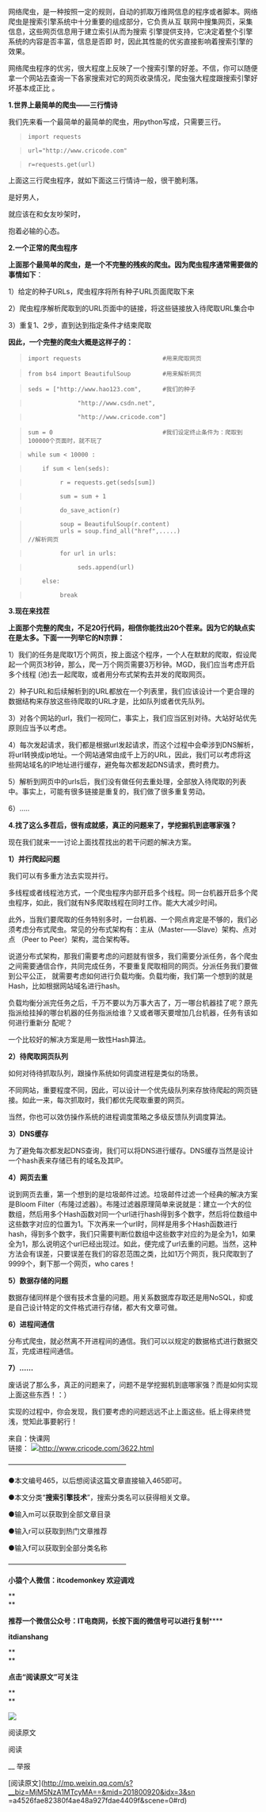 网络爬虫，是一种按照一定的规则，自动的抓取万维网信息的程序或者脚本。网络爬虫是搜索引擎系统中十分重要的组成部分，它负责从互
联网中搜集网页，采集信息，这些网页信息用于建立索引从而为搜索 引擎提供支持，它决定着整个引擎系统的内容是否丰富，信息是否即
时，因此其性能的优劣直接影响着搜索引擎的效果。

  

网络爬虫程序的优劣，很大程度上反映了一个搜索引擎的好差。不信，你可以随便拿一个网站去查询一下各家搜索对它的网页收录情况，爬虫强大程度跟搜索引擎好坏基本成正比
。

  

**1.世界上最简单的爬虫——三行情诗**

  

我们先来看一个最简单的最简单的爬虫，用python写成，只需要三行。

>

>     import requests

>     url="http://www.cricode.com"

>     r=requests.get(url)

上面这三行爬虫程序，就如下面这三行情诗一般，很干脆利落。

  

是好男人，

就应该在和女友吵架时，

抱着必输的心态。

  

**2.一个正常的爬虫程序**

  

**上面那个最简单的爬虫，是一个不完整的残疾的爬虫。因为爬虫程序通常需要做的事情如下**：

  

1）给定的种子URLs，爬虫程序将所有种子URL页面爬取下来

2）爬虫程序解析爬取到的URL页面中的链接，将这些链接放入待爬取URL集合中

3）重复1、2步，直到达到指定条件才结束爬取

  

**因此，一个完整的爬虫大概是这样子的：**

>

>     import requests                       #用来爬取网页

>     from bs4 import BeautifulSoup         #用来解析网页

>     seds = ["http://www.hao123.com",      #我们的种子

>                   "http://www.csdn.net",

>                   "http://www.cricode.com"]

>     sum = 0                               #我们设定终止条件为：爬取到100000个页面时，就不玩了

>  
>     while sum < 10000 :

>         if sum < len(seds):

>              r = requests.get(seds[sum])

>              sum = sum + 1

>              do_save_action(r)

>              soup = BeautifulSoup(r.content)  
>              urls = soup.find_all("href",.....)                     //解析网页

>              for url in urls:

>                   seds.append(url)

>  
>         else:

>              break

**3.现在来找茬**

  

**上面那个完整的爬虫，不足20行代码，相信你能找出20个茬来。因为它的缺点实在是太多。下面一一列举它的N宗罪：**

  

1）我们的任务是爬取1万个网页，按上面这个程序，一个人在默默的爬取，假设爬起一个网页3秒钟，那么，爬一万个网页需要3万秒钟。MGD，我们应当考虑开启多个线程
(池)去一起爬取，或者用分布式架构去并发的爬取网页。

  

2）种子URL和后续解析到的URL都放在一个列表里，我们应该设计一个更合理的数据结构来存放这些待爬取的URL才是，比如队列或者优先队列。

  

3）对各个网站的url，我们一视同仁，事实上，我们应当区别对待。大站好站优先原则应当予以考虑。

  

4）每次发起请求，我们都是根据url发起请求，而这个过程中会牵涉到DNS解析，将url转换成ip地址。一个网站通常由成千上万的URL，因此，我们可以考虑将这
些网站域名的IP地址进行缓存，避免每次都发起DNS请求，费时费力。

  

5）解析到网页中的urls后，我们没有做任何去重处理，全部放入待爬取的列表中。事实上，可能有很多链接是重复的，我们做了很多重复劳动。

  

6）…..

  

**4.找了这么多茬后，很有成就感，真正的问题来了，学挖掘机到底哪家强？**

  

现在我们就来一一讨论上面找茬找出的若干问题的解决方案。

  

**1）并行爬起问题**

  

我们可以有多重方法去实现并行。

  

多线程或者线程池方式，一个爬虫程序内部开启多个线程。同一台机器开启多个爬虫程序，如此，我们就有N多爬取线程在同时工作。能大大减少时间。

  

此外，当我们要爬取的任务特别多时，一台机器、一个网点肯定是不够的，我们必须考虑分布式爬虫。常见的分布式架构有：主从（Master——Slave）架构、点对点
（Peer to Peer）架构，混合架构等。

  

说道分布式架构，那我们需要考虑的问题就有很多，我们需要分派任务，各个爬虫之间需要通信合作，共同完成任务，不要重复爬取相同的网页。分派任务我们要做到公平公正，
就需要考虑如何进行负载均衡。负载均衡，我们第一个想到的就是Hash，比如根据网站域名进行hash。

  

负载均衡分派完任务之后，千万不要以为万事大吉了，万一哪台机器挂了呢？原先指派给挂掉的哪台机器的任务指派给谁？又或者哪天要增加几台机器，任务有该如何进行重新分
配呢？

  

一个比较好的解决方案是用一致性Hash算法。

  

**2）待爬取网页队列**

  

如何对待待抓取队列，跟操作系统如何调度进程是类似的场景。

  

不同网站，重要程度不同，因此，可以设计一个优先级队列来存放待爬起的网页链接。如此一来，每次抓取时，我们都优先爬取重要的网页。

当然，你也可以效仿操作系统的进程调度策略之多级反馈队列调度算法。

  

**3）DNS缓存**

  

为了避免每次都发起DNS查询，我们可以将DNS进行缓存。DNS缓存当然是设计一个hash表来存储已有的域名及其IP。

  

**4）网页去重**

  

说到网页去重，第一个想到的是垃圾邮件过滤。垃圾邮件过滤一个经典的解决方案是Bloom Filter（布隆过滤器）。布隆过滤器原理简单来说就是：建立一个大的位
数组，然后用多个Hash函数对同一个url进行hash得到多个数字，然后将位数组中这些数字对应的位置为1。下次再来一个url时，同样是用多个Hash函数进行
hash，得到多个数字，我们只需要判断位数组中这些数字对应的为是全为1，如果全为1，那么说明这个url已经出现过。如此，便完成了url去重的问题。当然，这种
方法会有误差，只要误差在我们的容忍范围之类，比如1万个网页，我只爬取到了9999个，剩下那一个网页，who cares！

  

**5）数据存储的问题**

  

数据存储同样是个很有技术含量的问题。用关系数据库存取还是用NoSQL，抑或是自己设计特定的文件格式进行存储，都大有文章可做。

  

**6）进程间通信**

  

分布式爬虫，就必然离不开进程间的通信。我们可以以规定的数据格式进行数据交互，完成进程间通信。

  

**7）……**

  

废话说了那么多，真正的问题来了，问题不是学挖掘机到底哪家强？而是如何实现上面这些东西！：）

  

实现的过程中，你会发现，我们要考虑的问题远远不止上面这些。纸上得来终觉浅，觉知此事要躬行！

  

来自：快课网  
链接： ![](_resources/网页爬虫及其用到的算法和数据结构image0.)http://www.cricode.com/3622.html

  

—————————————————  

●本文编号465，以后想阅读这篇文章直接输入465即可。  

●本文分类“**搜索引擎技术**”，搜索分类名可以获得相关文章。

●输入m可以获取到全部文章目录

●输入r可以获取到热门文章推荐

●输入f可以获取到全部分类名称

—————————————————

**小猿个人微信：itcodemonkey 欢迎调戏**

**  
**

**推荐一个微信公众号：IT电商网，长按下面的微信号可以进行复制******

**itdianshang**

**  
**

**点击“阅读原文”可关注**

**  
**

![](_resources/网页爬虫及其用到的算法和数据结构image1.)

阅读原文

阅读

__ 举报

[阅读原文](http://mp.weixin.qq.com/s?__biz=MjM5NzA1MTcyMA==&mid=201800920&idx=3&sn
=a4526fae82380f4ae48a927fdae4409f&scene=0#rd)

